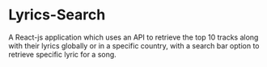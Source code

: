 # Lyrics-Search
A React-js application which uses an API to retrieve the top 10 tracks along with their lyrics globally or in a specific country, with a search bar option to retrieve specific lyric for a song. 
